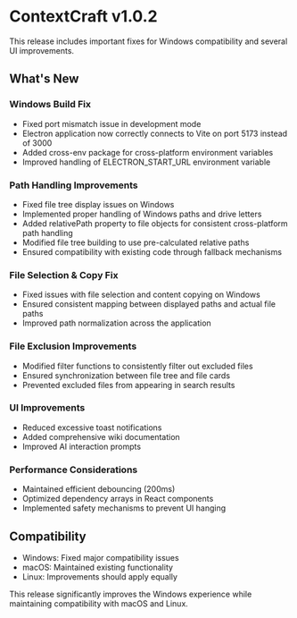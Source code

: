 # ContextCraft v1.0.2

This release includes important fixes for Windows compatibility and several UI improvements.

## What's New

### Windows Build Fix
- Fixed port mismatch issue in development mode
- Electron application now correctly connects to Vite on port 5173 instead of 3000
- Added cross-env package for cross-platform environment variables
- Improved handling of ELECTRON_START_URL environment variable

### Path Handling Improvements
- Fixed file tree display issues on Windows
- Implemented proper handling of Windows paths and drive letters
- Added relativePath property to file objects for consistent cross-platform path handling
- Modified file tree building to use pre-calculated relative paths
- Ensured compatibility with existing code through fallback mechanisms

### File Selection & Copy Fix
- Fixed issues with file selection and content copying on Windows
- Ensured consistent mapping between displayed paths and actual file paths
- Improved path normalization across the application

### File Exclusion Improvements
- Modified filter functions to consistently filter out excluded files
- Ensured synchronization between file tree and file cards
- Prevented excluded files from appearing in search results

### UI Improvements
- Reduced excessive toast notifications
- Added comprehensive wiki documentation
- Improved AI interaction prompts

### Performance Considerations
- Maintained efficient debouncing (200ms)
- Optimized dependency arrays in React components
- Implemented safety mechanisms to prevent UI hanging

## Compatibility
- Windows: Fixed major compatibility issues
- macOS: Maintained existing functionality 
- Linux: Improvements should apply equally

This release significantly improves the Windows experience while maintaining compatibility with macOS and Linux. 